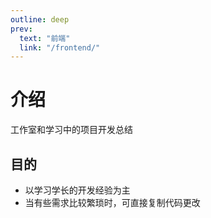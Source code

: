 ```yaml
---
outline: deep
prev:
  text: "前端"
  link: "/frontend/"
---
```


# 介绍

工作室和学习中的项目开发总结

## 目的
- 以学习学长的开发经验为主
- 当有些需求比较繁琐时，可直接复制代码更改